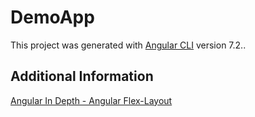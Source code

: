 # DemoApp

This project was generated with [Angular CLI](https://github.com/angular/angular-cli) version 7.2..

## Additional Information
[Angular In Depth - Angular Flex-Layout](https://blog.angularindepth.com/angular-flex-layout-flexbox-and-grid-layout-for-angular-component-6e7c24457b63)
